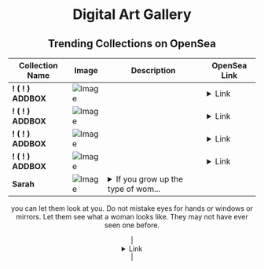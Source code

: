 <div align="center">

# Digital Art Gallery

## Trending Collections on OpenSea

| Collection Name                       | Image                                                                                     | Description                       | OpenSea Link                                                                                          |
|---------------------------------------|-------------------------------------------------------------------------------------------|-----------------------------------|--------------------------------------------------------------------------------------------------------|
| **! ( ! ) ADDBOX** | ![Image](https://i.seadn.io/s/raw/files/050f86ac04e246199bd9d8cc192c0a29.png?w=500&auto=format?w=200&auto=format) |  | <details><summary>Link</summary>[! ( ! ) ADDBOX](https://opensea.io/collection/addbox-239)</details> |
| **! ( ! ) ADDBOX** | ![Image](https://i.seadn.io/s/raw/files/9a6b07565aa653c86401e6287eae8ce2.png?w=500&auto=format?w=200&auto=format) |  | <details><summary>Link</summary>[! ( ! ) ADDBOX](https://opensea.io/collection/addbox-238)</details> |
| **! ( ! ) ADDBOX** | ![Image](https://i.seadn.io/s/raw/files/a6f6cf0b03fb0b71554f260ff5deb781.png?w=500&auto=format?w=200&auto=format) |  | <details><summary>Link</summary>[! ( ! ) ADDBOX](https://opensea.io/collection/addbox-237)</details> |
| **! ( ! ) ADDBOX** | ![Image](https://i.seadn.io/s/raw/files/787381af74af2cd07111bc0cc7953234.png?w=500&auto=format?w=200&auto=format) |  | <details><summary>Link</summary>[! ( ! ) ADDBOX](https://opensea.io/collection/addbox-236)</details> |
| **Sarah** | ![Image](https://i.seadn.io/s/raw/files/cc18eb4276178beca6b2efd4ac6f5fda.jpg?w=500&auto=format?w=200&auto=format) | <details><summary>If you grow up the type of wom...</summary>If you grow up the type of woman men want to look at,
you can let them look at you.
Do not mistake eyes for hands
or windows
or mirrors.
Let them see what a woman looks like.
They may not have ever seen one before.
</details> | <details><summary>Link</summary>[Sarah](https://opensea.io/collection/sarah-57)</details> |

</div>